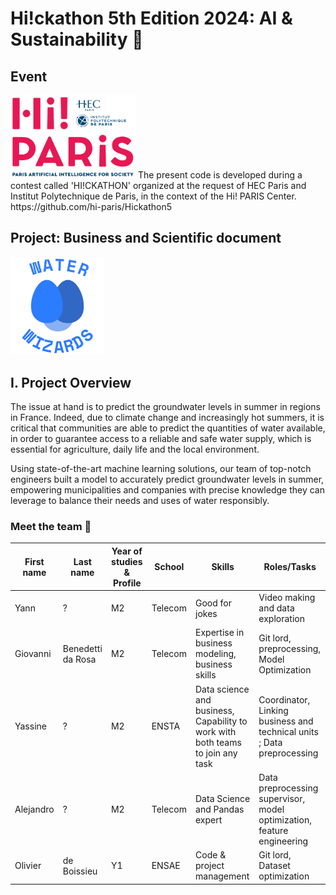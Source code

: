 # Hi!ckathon 5th Edition 2024: AI & Sustainability 🌲

## Event
<img src="images/image.png" alt="Hi! Paris Logo" width="200"/>
The present code is developed during a contest called 'HI!CKATHON' organized at the request of HEC Paris and Institut Polytechnique de Paris, in the context of the Hi! PARIS Center.
https://github.com/hi-paris/Hickathon5

## Project: Business and Scientific document
<img src="images/waterwizards_logo.png" alt="Water Wizards Logo" width="150"/>

## I. Project Overview

The issue at hand is to predict the groundwater levels in summer in regions in France. Indeed, due to climate change and increasingly hot summers, it is critical that communities are able to predict the quantities of water available, in order to guarantee access to a reliable and safe water supply, which is essential for agriculture, daily life and the local environment.

Using state-of-the-art machine learning solutions, our team of top-notch engineers built a model to accurately predict groundwater levels in summer, empowering municipalities and companies with precise knowledge they can leverage to balance their needs and uses of water responsibly.
### Meet the team :handshake:
| First name | Last name   | Year of studies & Profile | School  | Skills                                                                          | Roles/Tasks                                                            |
|------------|-------------|---------------------------|---------|---------------------------------------------------------------------------------| ---------------------------------------------------------------------- |
| Yann       | ?           | M2                        | Telecom | Good for jokes                                                                  | Video making and data exploration                                      |
| Giovanni   | Benedetti da Rosa       | M2                        | Telecom | Expertise in business modeling, business skills                                 | Git lord, preprocessing, Model Optimization                       |
| Yassine    | ?           | M2                        | ENSTA   | Data science and business,  Capability to work with both teams to join any task | Coordinator, Linking business and technical units ; Data preprocessing |
| Alejandro  | ?           | M2                        | Telecom | Data Science and Pandas expert                                                  | Data preprocessing supervisor, model optimization, feature engineering |
| Olivier    | de Boissieu | Y1                        | ENSAE   | Code & project management                                                       | Git lord, Dataset optimization                                         |


